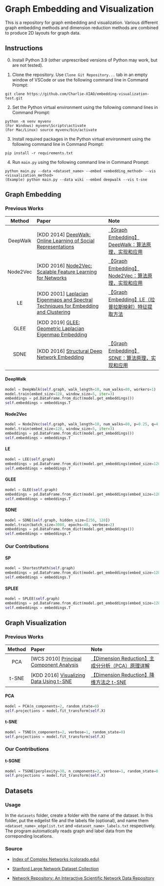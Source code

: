# Graph Embedding and Visualization

This is a repository for graph embedding and visualization. Various different graph embedding methods and dimension reduction methods are combined to produce 2D layouts for graph data.

## Instructions

0. Install Python 3.9 (other unprescribed versions of Python may work, but are not tested).

1. Clone the repository. Use `Clone Git Repository...` tab in an empty window of VSCode or use the following command line in Command Prompt:

```
git clone https://github.com/Charlie-XIAO/embedding-visualization-test.git
```

2. Set the Python virtual environment using the following command lines in Command Prompt:

```
python -m venv myvenv
(For Windows) myvenv\Scripts\activate
(For Mac/Linux) source myvenv/bin/activate
```

3. Install required packages in the Python virtual environment using the following command line in Command Prompt:

```
pip install -r requirements.txt
```

4. Run `main.py` using the following command line in Command Prompt:

```
python main.py --data <dataset_name> --embed <embedding_method> --vis <visualization_method>
(Example) python main.py --data wiki --embed deepwalk --vis t-sne
```

## Graph Embedding

### Previous Works

|   Method   | Paper                                                                                                                      | Note                                                                                        |
| :-------: | :------------------------------------------------------------------------------------------------------------------------- | :------------------------------------------------------------------------------------------ |
| DeepWalk  | [KDD 2014] [DeepWalk: Online Learning of Social Representations](http://www.perozzi.net/publications/14_kdd_deepwalk.pdf)   | [【Graph Embedding】DeepWalk：算法原理，实现和应用](https://zhuanlan.zhihu.com/p/56380812)  |
| Node2Vec  | [KDD 2016] [Node2Vec: Scalable Feature Learning for Networks](https://www.kdd.org/kdd2016/papers/files/rfp0218-groverA.pdf) | [【Graph Embedding】Node2Vec：算法原理，实现和应用](https://zhuanlan.zhihu.com/p/56542707)  |
|   LE     | [KDD 2001] [Laplacian Eigenmaps and Spectral Techniques for Embedding and Clustering](https://proceedings.neurips.cc/paper/2001/file/f106b7f99d2cb30c3db1c3cc0fde9ccb-Paper.pdf)        | [【Graph Embedding】LE（拉普拉斯映射）特征提取方法](https://zhuanlan.zhihu.com/p/100002630) |
|   GLEE     | [KDD 2019] [GLEE: Geometric Laplacian Eigenmap Embedding](https://arxiv.org/pdf/1905.09763.pdf)        |  |
|   SDNE    | [KDD 2016] [Structural Deep Network Embedding](https://www.kdd.org/kdd2016/papers/files/rfp0191-wangAemb.pdf)               | [【Graph Embedding】SDNE：算法原理，实现和应用](https://zhuanlan.zhihu.com/p/56637181)      |

#### DeepWalk

```python
model = DeepWalk(self.graph, walk_length=10, num_walks=80, workers=1)
model.train(embed_size=128, window_size=5, iter=3)
embeddings = pd.DataFrame.from_dict(model.get_embeddings())
self.embeddings = embeddings.T
```

#### Node2Vec

```python
model = Node2Vec(self.graph, walk_length=10, num_walks=80, p=0.25, q=4, workers=1)
model.train(embed_size=128, window_size=5, iter=3)
embeddings = pd.DataFrame.from_dict(model.get_embeddings())
self.embeddings = embeddings.T
```

#### LE

```python
model = LEE(self.graph)
embeddings = pd.DataFrame.from_dict(model.get_embeddings(embed_size=128, iter=100))
self.embeddings = embeddings.T
```

#### GLEE

```python
model = GLEE(self.graph)
embeddings = pd.DataFrame.from_dict(model.get_embeddings(embed_size=128, iter=100))
self.embeddings = embeddings.T
```

#### SDNE

```python
model = SDNE(self.graph, hidden_size=[256, 128])
model.train(batch_size=3000, epochs=40, verbose=2)
embeddings = pd.DataFrame.from_dict(model.get_embeddings())
self.embeddings = embeddings.T
```

### Our Contributions

#### SP

```python
model = ShortestPath(self.graph)
embeddings = pd.DataFrame.from_dict(model.get_embeddings(embed_size=128, sampling="random"))
self.embeddings = embeddings.T
```

#### SPLEE

```python
model = SPLEE(self.graph)
embeddings = pd.DataFrame.from_dict(model.get_embeddings(embed_size=128, iter=10, shape="gaussian", epsilon=6.0, threshold=5))
self.embeddings = embeddings.T
```

## Graph Visualization

### Previous Works

|   Method   | Paper                                                                                                                      | Note                                                                                        |
| :-------: | :------------------------------------------------------------------------------------------------------------------------- | :------------------------------------------------------------------------------------------ |
|  PCA    | [WCS 2010] [Principal Component Analysis](https://wires.onlinelibrary.wiley.com/doi/epdf/10.1002/wics.101)   | [【Dimension Reduction】主成分分析（PCA）原理详解](https://zhuanlan.zhihu.com/p/37777074)  |
| t-SNE  | [KDD 2016] [Visualizing Data Using t-SNE](https://www.jmlr.org/papers/volume9/vandermaaten08a/vandermaaten08a.pdf?fbcl) | [【Dimension Reduction】降维方法之 t-SNE](https://zhuanlan.zhihu.com/p/426068503)  |

#### PCA

```python
model = PCA(n_components=2, random_state=0)
self.projections = model.fit_transform(self.X)
```

#### t-SNE

```python
model = TSNE(n_components=2, verbose=1, random_state=0)
self.projections = model.fit_transform(self.X)
```
### Our Contributions

#### t-SGNE

```python
model = TSGNE(perplexity=30, n_components=2, verbose=1, random_state=0, knn_matrix=self.knn_matrix, mode="distance")
self.projections = model.fit_transform(self.X)
```

## Datasets

### Usage

In the `datasets` folder, create a folder with the name of the dataset. In this folder, put the edgelist file and the labels file (optional), and name them `<dataset_name>_edgelist.txt` and `<dataset_name>_labels.txt` respectively. The program automatically reads graph and label data from the correponding locations.

### Source

- [Index of Complex Networks (colorado.edu)](https://icon.colorado.edu/#!/networks)
  
- [Stanford Large Network Dataset Collection](https://snap.stanford.edu/data/)

- [Network Repository: An Interactive Scientific Network Data Repository](https://networkrepository.com/)